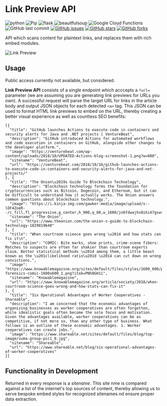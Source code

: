 # Link Preview API

![python](https://img.shields.io/badge/Python-3.7-blue.svg?logo=python&longCache=true&logoColor=white&colorB=23a8e2)
![Pip](https://flat.badgen.net/pypi/v/pip?colorB=23a8e2)
![flask](https://img.shields.io/badge/flask-1.0.2-blue.svg?longCache=true&logo=python&style=flat-square&logoColor=white&colorB=23a8e2)
![beauitfulsoup](https://img.shields.io/badge/beautifulsoup4-4.6.3-blue.svg?longCache=true&logo=python&longCache=true&style=flat-square&logoColor=white&colorB=23a8e2)
![Google Cloud Functions](https://img.shields.io/badge/Google--Cloud--Functions-v93-blue.svg?longCache=true&logo=google&longCache=true&style=flat-square&logoColor=white&colorB=23a8e2)
![GitHub last commit](https://img.shields.io/github/last-commit/google/skia.svg?style=flat-square)
[![GitHub issues](https://img.shields.io/github/issues/toddbirchard/Link-Preview-API.svg?style=flat-square)](https://github.com/toddbirchard/ghosttheme-stockholm/issues)
[![GitHub stars](https://img.shields.io/github/stars/toddbirchard/Link-Preview-API.svg?style=flat-square&colorB=e3bb18)](https://github.com/toddbirchard/Link-Preview-API/stargazers)
[![GitHub forks](https://img.shields.io/github/forks/toddbirchard/Link-Preview-API.svg?style=flat-square)](https://github.com/toddbirchard/Link-Preview-API/network)

API which scans content for plaintext links, and replaces them with rich embed modules.

![Link Preview](https://raw.githubusercontent.com/toddbirchard/Link-Preview-API/master/img/linkpreview.png)

## Usage

Public access currently not available, but considered.

**Link Preview API** consists of a single endpoint which acccepts a `?url=` parameter (we are assuming you are generating link previews for URLs you own). A successful request will parse the target URL for links in the article body and output JSON objects for each detected `<a>` tag. This JSON can be used to format HTML link previews to embed on the URL, thereby creating a better visual experience as well as countless SEO benefits:

```
[{
  "title": "GitHub launches Actions to execute code in containers and security alerts for Java and .NET projects | VentureBeat",
  "description": "GitHub introduced Actions for automated workflows and code execution in containers on GitHub, alongside other changes to the developer platform.",
  "image": "https://venturebeat.com/wp-content/uploads/2018/10/UPDATED-Actions-blog-screenshot-1.png?w=600",
  "sitename": "VentureBeat",
  "url": "https://venturebeat.com/2018/10/16/github-launches-actions-to-execute-code-in-containers-and-security-alerts-for-java-and-net-projects/"
}, {
  "title": "The Onion\u2019s Guide To Blockchain Technology",
  "description": "Blockchain technology forms the foundation for cryptocurrencies such as Bitcoin, Dogecoin, and Ethereum, but it can be difficult to understand how it actually works. The Onion answers common questions about blockchain technology.",
  "image": "https://i.kinja-img.com/gawker-media/image/upload/s--lOF4ZoeR--/c_fill,fl_progressive,g_center,h_900,q_80,w_1600/jn6fdwajhx8ihi47gsws.jpg",
  "sitename": "The Onion",
  "url": "https://www.theonion.com/the-onion-s-guide-to-blockchain-technology-1829819640"
}, {
  "title": "When courtroom science goes wrong \u2014 and how stats can fix it\n",
  "description": "COMIC: Bite marks, shoe prints, crime-scene fibers: Matches to suspects are often far shakier than courtroom experts claim. Better statistical methods \u2014 among them, a little beast known as the \u201clikelihood ratio\u201d \u2014 can cut down on wrong convictions.",
  "image": "https://www.knowablemagazine.org/sites/default/files/styles/1600_600/public/articles/167/court-forensics-comic-1600x600_1.png?itok=PNh8GH1i",
  "sitename": "Knowablemagazine",
  "url": "https://www.knowablemagazine.org/article/society/2018/when-courtroom-science-goes-wrong-and-how-stats-can-fix-it"
}, {
  "title": "Six Operational Advantages of Worker Cooperatives - Shareable",
  "description": "I am concerned that the economic advantages of organizing businesses as worker cooperatives are often forgotten, while idealistic goals often become the sole focus and motivation. Given the advantages available, worker cooperatives can be as competitive, if not more so, than any other type of business. What follows is an outline of these economic advantages. 1. Worker cooperatives can create jobs.",
  "image": "https://www.shareable.net/sites/default/files/blog/top-image/suma-group-pic1_0.jpg",
  "sitename": "Shareable",
  "url": "https://www.shareable.net/blog/six-operational-advantages-of-worker-cooperatives"
}]
```

## Functionality in Development

Returned in every response is a _sitename_. This site nme is compared against a list of the internet's top sources of content, thereby allowing us to serve bespoke embed styles for recognized sitenames nd ensure proper data extraction.
